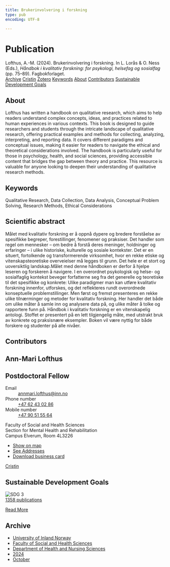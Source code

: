 ```yaml
---
title: Brukerinvolvering i forskning
type: pub
encoding: UTF-8

---
```

<h1>Publication</h1>
<article id="csl-bib-container-X6BKK6LA" class="csl-bib-container">
  <div class="csl-bib-body"> <div class="csl-entry">Lofthus, A.-M. (2024). Brukerinvolvering i forskning. In L. Lorås &#38; O. Ness (Eds.), <i>Håndbok i kvalitativ forskning: for psykologi, helsefag og sosialfag</i> (pp. 75–89). Fagbokforlaget.</div> </div>
  <div class="csl-bib-buttons">
    <a href="#taxonomy-article-X6BKK6LA" alt="archive" class="csl-bib-button">Archive</a>
    <a href="https://app.cristin.no/results/show.jsf?id=2316184" alt="Cristin" class="csl-bib-button">Cristin</a>
    <a href="http://zotero.org/groups/5881554/items/X6BKK6LA" alt="Zotero" class="csl-bib-button">Zotero</a>
    <a href="#keywords-article-X6BKK6LA" alt="keywords" class="csl-bib-button">Keywords</a>
    <a href="#about-article-X6BKK6LA" alt="about_pub" class="csl-bib-button">About</a>
    <a href="#contributors-article-X6BKK6LA" alt="contributors" class="csl-bib-button">Contributors</a>
    <a href="#sdg-article-X6BKK6LA" alt="sdg" class="csl-bib-button">Sustainable Development Goals</a>
  </div>
  <div id="csl-bib-meta-container-X6BKK6LA"></div>
</article>
<div id="csl-bib-meta-X6BKK6LA" class="csl-bib-meta">
  <article id="about-article-X6BKK6LA" class="about_pub-article">
    <h1>About</h1>
    Lofthus has written a handbook on qualitative research, which aims to help readers understand complex concepts, ideas, and practices related to human experiences in various contexts. This book is designed to guide researchers and students through the intricate landscape of qualitative research, offering practical examples and methods for collecting, analyzing, interpreting, and reporting data. It covers different paradigms and conceptual issues, making it easier for readers to navigate the ethical and theoretical considerations involved. The handbook is particularly useful for those in psychology, health, and social sciences, providing accessible content that bridges the gap between theory and practice. This resource is valuable for anyone looking to deepen their understanding of qualitative research methods.
  </article>
  <article id="keywords-article-X6BKK6LA" class="keywords-article">
    <h1>Keywords</h1>
    Qualitative Research, Data Collection, Data Analysis, Conceptual Problem Solving, Research Methods, Ethical Considerations
  </article>
  <article id="abstract-article-X6BKK6LA" class="abstract-article">
    <h1>Scientific abstract</h1>
    Målet med kvalitativ forskning er å oppnå dypere og bredere forståelse av spesifikke begreper, forestillinger, fenomener og praksiser. Det handler som regel om mennesker – om bedre å forstå deres meninger, holdninger og erfaringer – i ulike historiske, kulturelle og sosiale kontekster. Det er en situert, fortolkende og transformerende virksomhet, hvor en rekke etiske og vitenskapsteoretiske overveielser må legges til grunn. Det hele er et stort og uoversiktlig landskap.Målet med denne håndboken er derfor å hjelpe leseren og forskeren å navigere. I en overordnet psykologisk og helse- og sosialfaglig kontekst beveger forfatterne seg fra det generelle og teoretiske til det spesifikke og konkrete: Ulike paradigmer man kan utføre kvalitativ forskning innenfor, utforskes, og det reflekteres rundt overordnede konseptuelle problemstillinger. Men først og fremst presenteres en rekke ulike tilnærminger og metoder for kvalitativ forskning. Her handler det både om ulike måter å samle inn og analysere data på, og ulike måter å tolke og rapportere funn på. Håndbok i kvalitativ forskning er en vitenskapelig antologi. Stoffet er presentert på en lett tilgjengelig måte, med utstrakt bruk av konkrete og praksisnære eksempler. Boken vil være nyttig for både forskere og studenter på alle nivåer.
  </article>
  <article id="contributors-article-X6BKK6LA" class="contributors-article">
    <h1>Contributors</h1>
    <div class="personas"> <div class="vrtx-hinn-person-card"> <div class="photo"> <i class="lar la-user-circle missing-person"></i> </div> <div class="info"> <hgroup><h1>Ann-Mari Lofthus</h1> <h2>Postdoctoral Fellow</h2> </hgroup><dl> <dt>Email</dt> <dd> <a href="mailto:annmari.lofthus@inn.no">annmari.lofthus@inn.no</a> </dd> <dt>Phone number</dt> <dd><a href="tel:+4762430286"> +47 62 43 02 86 </a></dd> <dt>Mobile number</dt> <dd><a href="tel:+4790515564"> +47 90 51 55 64 </a></dd> </dl> <p> Faculty of Social and Health Sciences<br> Section for Mental Health and Rehabilitation<br> Campus Elverum, Room 4L3226 </p> <ul class="vrtx-hinn-links"> <li><a href="https://www.google.com/maps?q=60.88177,11.53669">Show on map</a></li> <li><a href="https://www.inn.no/english/find-an-employee/annmari-lofthus.html#vrtx-hinn-addresses">See Addresses</a></li> <li><a href="https://www.inn.no/english/find-an-employee/annmari-lofthus.html?vrtx=vcf">Download business card</a></li> </ul> </div> </div> <a href="https://app.cristin.no/persons/show.jsf?id=425576" alt="Cristin URL" class="personas-cristin">Cristin</a> </div>
  </article>
  <article id="sdg-article-X6BKK6LA" class="sdg-article">
    <h1>Sustainable Development Goals</h1>
    <div class="sdg-container"><div id="sdg3" class="sdg">
        <img src="{{< params subfolder >}}images/sdg/sdg03_en.png" class="image" alt="SDG 3">
        <div class="sdg-overlay">
          <a href="/en/archive/?key=?sdg=3#archive" class="sdg-publication-count"><span>1358</span> publications</a>
          <p><a href="https://sdgs.un.org/goals/goal3" class="sdg-read-more">Read More</a></p>
        </div>
      </div></div>
  </article>
  <article id="taxonomy-article-X6BKK6LA" class="taxonomy-article">
    <h1>Archive</h1>
    <ul>
      <li>
        <a href="/en/archive/?key=3DCRN523">University of Inland Norway</a>
      </li>
      <li>
        <a href="/en/archive/?key=IDKFS3MX">Faculty of Social and Health Sciences</a>
      </li>
      <li>
        <a href="/en/archive/?key=GTV4ECMZ">Department of Health and Nursing Sciences</a>
      </li>
      <li>
        <a href="/en/archive/?key=KNN5LNR7">2024</a>
      </li>
      <li>
        <a href="/en/archive/?key=4KMTXRC5">October</a>
      </li>
    </ul>
  </article>
</div>
